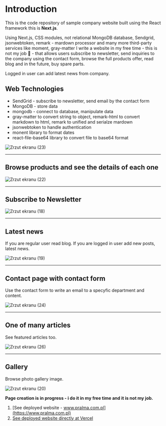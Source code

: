 # Introduction

This is the code repository of sample company website built using the React framework this is **Next.js**.

Using Next.js, CSS modules, not relational MongoDB database, Sendgrid, jsonwebtoken, remark - mardown processor and many more third-party services like moment, gray-matter I write a website in my free time - this is not my job 🙁 - that allows users subscribe to newsletter, send inquiries to the company using the contact form, browse the full products offer, read blog and in the future, buy spare parts. 

Logged in user can add latest news from company.

## Web Technologies
- SendGrid - subscribe to newsletter, send email by the contact form
- MongoDB - store data
- mongodb - connect to database, manipulate data
- gray-matter to convert string to object, remark-html to convert markdown to html, remark to unified and serialze mardown
- jsonwebtoken to handle authentication
- monent library to format dates
- react-file-base64 library to convert file to base64 format

![Zrzut ekranu (23)](https://user-images.githubusercontent.com/45161412/203322541-0798a147-ac60-4bcd-b91e-ecca9dd1524d.png)

---
## Browse products and see the details of each one

![Zrzut ekranu (22)](https://user-images.githubusercontent.com/45161412/203322575-f4cdce7b-7211-4700-91c1-0eaa45e20c6c.png)

---
## Subscribe to Newsletter

![Zrzut ekranu (18)](https://user-images.githubusercontent.com/45161412/203322689-75a79035-cdb6-4767-b445-866c642f5c0a.png)

---
## Latest news

If you are regular user read blog. If you are logged in user add new posts, latest news.

![Zrzut ekranu (19)](https://user-images.githubusercontent.com/45161412/203322718-88dfba3b-4f93-41bd-90eb-2be9be3f008f.png)

---
## Contact page with contact form

Use the contact form to write an email to a specyfic department and content.

![Zrzut ekranu (24)](https://user-images.githubusercontent.com/45161412/203322779-c64918af-bdcc-4172-972d-35ea39021cc9.png)

---
## One of many articles

See featured articles too.

![Zrzut ekranu (26)](https://user-images.githubusercontent.com/45161412/203322926-b2156606-af76-4f04-a10d-217c259a3937.png)

---
## Gallery

Browse photo gallery image.

![Zrzut ekranu (20)](https://user-images.githubusercontent.com/45161412/203322945-b1050939-b4dd-4fc8-9678-fb757fb701d8.png)

**Page creation is in progress - i do it in my free time and it is not my job.**

1. [See deployed website - www.pralma.com.pl](https://www.pralma.com.pl)
2. [See deployed website directly at Vercel](https://nextjs-website-weld.vercel.app/)